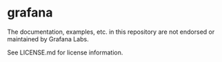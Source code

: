 # grafana

The documentation, examples, etc. in this repository are not endorsed or
 maintained by Grafana Labs.

See LICENSE.md for license information.
